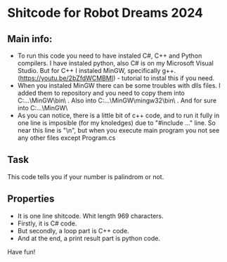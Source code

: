 # Shitcode for Robot Dreams 2024
## Main info:
- To run this code you need to have instaled C#, C++ and Python compilers. I have instaled python, also C# is on my Microsoft Visual Studio. But for C++ I instaled MinGW, specifically g++. (https://youtu.be/2bZfdWCMBMI) - tutorial to instal this if you need.
- When you instaled MinGW there can be some troubles with dlls files. I added them to repository and you need to copy them into C:\...\MinGW\bin\ . Also into C:\...\MinGW\mingw32\bin\ .
And for sure into C:\...\MinGW\
- As you can notice, there is a little bit of c++ code, and to run it fully in one line is imposible (for my knoledges) due to "#include ..." line.
So near this line is "\n", but when you execute main program you not see any other files except Program.cs

## Task
This code tells you if your number is palindrom or not.

## Properties
- It is one line shitcode. Whit length 969 characters.
- Firstly, it is C# code.
- But secondly, a loop part is C++ code.
- And at the end, a print result part is python code.

Have fun!
